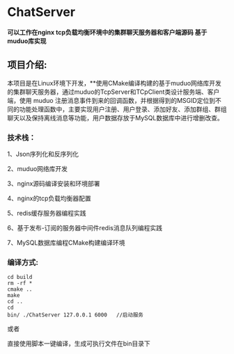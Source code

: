 # ChatServer

**可以工作在nginx tcp负载均衡环境中的集群聊天服务器和客户端源码 基于muduo库实现**

## 项目介绍:

  本项目是在Linux环境下开发，**使用CMake编译构建的基于muduo网络库开发的集群聊天服务器，通过muduo的TcpServer和TCpClient类设计服务端、客户端，使用 muduo 注册消息事件到来的回调函数，并根据得到的MSGID定位到不同的功能处理函数中，主要实现用户注册、用户登录、添加好友、添加群组、群组聊天以及保持离线消息等功能，用户数据存放于MySQL数据库中进行增删改查。

### 技术栈：

1、Json序列化和反序列化

2、muduo网络库开发

3、nginx源码编译安装和环境部署

4、nginx的tcp负载均衡器配置

5、redis缓存服务器编程实践

6、基于发布-订阅的服务器中间件redis消息队列编程实践

7、MySQL数据库编程CMake构建编译环境



### 编译方式: 

```shell
cd build
rm -rf * 
cmake .. 
make
cd .. 
cd 
bin/ ./ChatServer 127.0.0.1 6000   //启动服务 
```

或者

直接使用脚本一键编译，生成可执行文件在bin目录下